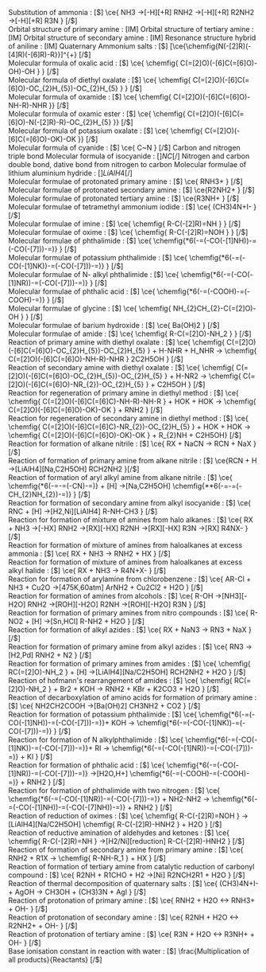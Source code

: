Substitution of ammonia : [$] \ce{ NH3 ->[-H][+R] RNH2 ->[-H][+R] R2NH2 ->[-H][+R] R3N } [/$]  
Orbital structure of primary amine : [IM]
Orbital structure of tertiary amine : [IM]
Orbital structure of secondary amine : [IM]
Resonance structure hybrid of aniline  : [IM]
Quaternary Ammonium salts  : [$] [\ce{\chemfig{N(-[2]R)(-[4]R)(-[6]R)-R}}]^{+} [/$]  
Molecular formula of oxalic acid  : [$] \ce{ \chemfig{ C(=[2]O)(-[6]C(=[6]O)-OH)-OH }  }  [/$]  
Molecular formula of diethyl oxalate  : [$] \ce{ \chemfig{ C(=[2]O)(-[6]C(=[6]O)-OC_{2}H_{5})-OC_{2}H_{5} }  }  [/$]  
Molecular formula of oxamide : [$] \ce{ \chemfig{ C(=[2]O)(-[6]C(=[6]O)-NH-R)-NHR }}  [/$]  
Molecular formula of oxamic ester : [$] \ce{ \chemfig{ C(=[2]O)(-[6]C(=[6]O)-N(-[2]R)-R)-OC_{2}H_{5} }}  [/$]  
Molecular formula of potassium oxalate : [$] \ce{ \chemfig{ C(=[2]O)(-[6]C(=[6]O)-OK)-OK }}  [/$]  
Molecular formula of cyanide  : [$] \ce{ C~N  }  [/$] Carbon and nitrogen triple bond
Molecular formula of isocyanide  : [$] NC [/$] Nitrogen and carbon double bond, dative bond from nitrogen to carbon 
Molecular formulae of lithium aluminium hydride  : [$] LiAlH4 [/$]  
Molecular formulae of protonated primary amine  : [$] \ce{ RNH3+ }  [/$]  
Molecular formulae of protonated secondary amine : [$] \ce{R2NH2+  }  [/$]  
Molecular formulae of protonated tertiary amine : [$] \ce{R3NH+ }  [/$]  
Molecular formulae of tetramethyl ammonium iodide : [$] \ce{ (CH3)4N+I- }  [/$]  
Molecular formulae of imine : [$] \ce{ \chemfig{ R-C(-[2]R)=NH }   }  [/$]  
Molecular formulae of oxime : [$] \ce{ \chemfig{ R-C(-[2]R)=NOH }   }  [/$]  
Molecular formulae of phthalimide : [$] \ce{ \chemfig{*6(-=(-CO(-[1]NH))-=(-CO(-[7]))-=)}   }  [/$]  
Molecular formulae of potassium phthalimide : [$] \ce{ \chemfig{*6(-=(-CO(-[1]NK))-=(-CO(-[7]))-=)}   }  [/$]  
Molecular formulae of N- alkyl phthalimide : [$] \ce{ \chemfig{*6(-=(-CO(-[1]NR))-=(-CO(-[7]))-=)}   }  [/$]  
Molecular formulae of phthalic acid : [$] \ce{ \chemfig{*6(-=(-COOH)-=(-COOH)-=)}   }  [/$]  
Molecular formulae of glycine : [$] \ce{ \chemfig{ NH_{2}CH_{2}-C(=[2]O)-OH }  }  [/$]  
Molecular formulae of barium hydroxide : [$] \ce{ Ba(OH)2 }  [/$]  
Molecular formulae of amide : [$] \ce{ \chemfig{ R-C(=[2]O)-NH_2 }  }  [/$]  
Reaction of primary amine with diethyl oxalate : [$] \ce{ \chemfig{ C(=[2]O)(-[6]C(=[6]O)-OC_{2}H_{5})-OC_{2}H_{5} } + H-NHR + H_NHR ->  \chemfig{ C(=[2]O)(-[6]C(=[6]O)-NH-R)-NHR } 2C2H5OH }  [/$]  
Reaction of secondary amine with diethyl oxalate : [$] \ce{ \chemfig{ C(=[2]O)(-[6]C(=[6]O)-OC_{2}H_{5})-OC_{2}H_{5} } + H-NR2  ->  \chemfig{ C(=[2]O)(-[6]C(=[6]O)-NR_{2})-OC_{2}H_{5} } + C2H5OH }  [/$]    
Reaction for regeneration of primary amine in diethyl method  : [$] \ce{ \chemfig{ C(=[2]O)(-[6]C(=[6]C)-NH-R)-NH-R } + HOK + HOK -> \chemfig{ C(=[2]O)(-[6]C(=[6]O)-OK)-OK } + RNH2 }  [/$]   
Reaction for regeneration of secondary amine in diethyl method  : [$] \ce{ \chemfig{ C(=[2]O)(-[6]C(=[6]C)-NR_{2})-OC_{2}H_{5} } + HOK + HOK -> \chemfig{ C(=[2]O)(-[6]C(=[6]O)-OK)-OK } + R_{2}NH  + C2H5OH}  [/$]   
Reaction for formation of alkane nitrile : [$] \ce{ RX + NaCN -> RCN + NaX }  [/$]  
Reaction of formation of primary amine from alkane nitrile : [$] \ce{RCN + H ->[LiAlH4][Na,C2H5OH] RCH2NH2 }[/$]  
Reaction of formation of aryl alkyl amine from alkane nitrile  : [$] \ce{ \chemfig{*6(-=-=(-CN)-=)} + [H] ->[Na,C2H5OH] \chemfig{**6(-=-=(-CH_{2}NH_{2})-=)}   }  [/$]  
Reaction for formation of secondary amine from alkyl isocyanide  : [$] \ce{ RNC + [H] ->[H2,Ni][LiAlH4] R-NH-CH3  }  [/$]  
Reaction for formation of mixture of amines from halo alkanes : [$] \ce{ RX + NH3 ->[-HX] RNH2 ->[RX][-HX] R2NH ->[RX][-HX] R3N ->[RX] R4NX-  }  [/$]  
Reaction for formation of mixture of amines from haloalkanes at excess ammonia : [$] \ce{ RX + NH3 -> RNH2 + HX  }  [/$]  
Reaction for formation of mixture of amines from haloalkanes at excess alkyl halide : [$] \ce{ RX + NH3 -> R4N+X- }  [/$]  
Reaction for formation of arylamine from chlorobenzene : [$] \ce{ AR-Cl + NH3 + Cu2O ->[475K,60atm]  ArNH2 + Cu2Cl2 + H2O  }  [/$]  
Reaction for formation of amines from alcohols : [$] \ce{ R-OH ->[NH3][-H2O] RNH2 ->[ROH][-H2O] R2NH ->[ROH][-H2O] R3N }   [/$]  
Reaction for formation of primary amines from nitro compounds  : [$] \ce{ R-NO2 + [H] ->[Sn,HCl] R-NH2 + H2O }  [/$]  
Reaction for formation of alkyl azides : [$] \ce{ RX + NaN3 -> RN3 + NaX }  [/$]  
Reaction for formation of primary amine from alkyl azides  : [$] \ce{ RN3 ->[H2,Pd] RNH2 + N2 }  [/$]  
Reaction for formation of primary amines from amides  : [$] \ce{ \chemfig{ RC(=[2]O)-NH_2  } + [H] ->[LiAlH4][Na/C2H5OH] RCH2NH2 + H2O  }  [/$]  
Reaction of hofmann's rearrangement of amides  : [$] \ce{ \chemfig{ RC(=[2]O)-NH_2 } + Br2 + KOH -> RNH2 + KBr + K2CO3 + H2O  }   [/$]  
Reaction of decarboxylation of amino acids for formation of primary amine : [$] \ce{ NH2CH2COOH ->[Ba(OH)2] CH3NH2 + CO2 }  [/$]  
Reaction for formation of potassium phthalimide : [$] \ce{ \chemfig{*6(-=(-CO(-[1]NH))-=(-CO(-[7]))-=)}+ KOH -> \chemfig{*6(-=(-CO(-[1]NK))-=(-CO(-[7]))-=)} }   [/$]  
Reaction for formation of N alkylphthalimide : [$] \ce{ \chemfig{*6(-=(-CO(-[1]NK))-=(-CO(-[7]))-=)}+ RI -> \chemfig{*6(-=(-CO(-[1]NR))-=(-CO(-[7]))-=)} + KI }   [/$]  
Reaction for formation of phthalic acid : [$] \ce{ \chemfig{*6(-=(-CO(-[1]NR))-=(-CO(-[7]))-=)} ->[H2O,H+] \chemfig{*6(-=(-COOH)-=(-COOH)-=)} + RNH2 }   [/$]  
Reaction for formation of phthalimide with two nitrogen  : [$] \ce{ \chemfig{*6(-=(-CO(-[1]NR))-=(-CO(-[7]))-=)} + NH2-NH2 -> \chemfig{*6(-=(-CO(-[1]NH))-=(-CO(-[7]NH))-=)} + RNH2 }   [/$]  
Reaction of reduction of oximes : [$] \ce{ \chemfig{ R-C(-[2]R)=NOH  } ->[LiAlH4][Na/C2H5OH] \chemfig{ R-C(-[2]R)-HNH2 } + H2O   }  [/$]  
Reaction of reductive amination of aldehydes and ketones  : [$] \ce{ \chemfig{ R-C(-[2]R)=NH } ->[H2/Ni][reduction] R-C(-[2]R)-HNH2  }  [/$]  
Reaction of formation of secondary amine from primary amine  : [$] \ce{ RNH2 + R1X -> \chemfig{ R-NH-R_1 } + HX }  [/$]  
Reaction of formation of tertiary amine from catalytic reduction of carbonyl compound : [$] \ce{ R2NH + R1CHO + H2 ->[Ni] R2NCH2R1 + H2O }   [/$]  
Reaction of thermal decomposition of quaternary salts : [$] \ce{ (CH3)4N+I- + AgOH -> CH3OH + (CH3)3N + AgI }  [/$]  
Reaction of protonation of primary amine : [$] \ce{ RNH2 + H2O <-> RNH3+ + OH- }   [/$]  
Reaction of protonation of secondary amine : [$] \ce{ R2NH + H2O <-> R2NH2+ + OH- }   [/$]  
Reaction of protonation of tertiary amine : [$] \ce{ R3N + H2O <-> R3NH+ + OH- }   [/$]  
Base ionisation constant in reaction with water : [$] \frac{Multiplication of all products}{Reactants}  [/$]  
